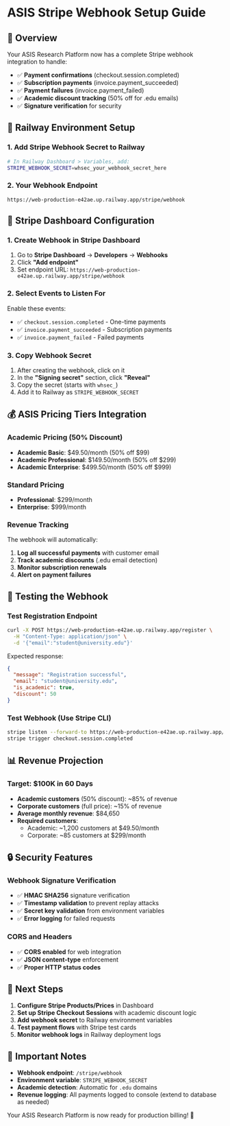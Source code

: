 # ASIS Stripe Webhook Setup Guide

## 🎯 Overview
Your ASIS Research Platform now has a complete Stripe webhook integration to handle:
- ✅ **Payment confirmations** (checkout.session.completed)  
- ✅ **Subscription payments** (invoice.payment_succeeded)
- ✅ **Payment failures** (invoice.payment_failed)
- ✅ **Academic discount tracking** (50% off for .edu emails)
- ✅ **Signature verification** for security

## 🚀 Railway Environment Setup

### 1. Add Stripe Webhook Secret to Railway
```bash
# In Railway Dashboard > Variables, add:
STRIPE_WEBHOOK_SECRET=whsec_your_webhook_secret_here
```

### 2. Your Webhook Endpoint
```
https://web-production-e42ae.up.railway.app/stripe/webhook
```

## 🔧 Stripe Dashboard Configuration

### 1. Create Webhook in Stripe Dashboard
1. Go to **Stripe Dashboard** → **Developers** → **Webhooks**
2. Click **"Add endpoint"**
3. Set endpoint URL: `https://web-production-e42ae.up.railway.app/stripe/webhook`

### 2. Select Events to Listen For
Enable these events:
- ✅ `checkout.session.completed` - One-time payments
- ✅ `invoice.payment_succeeded` - Subscription payments  
- ✅ `invoice.payment_failed` - Failed payments

### 3. Copy Webhook Secret
1. After creating the webhook, click on it
2. In the **"Signing secret"** section, click **"Reveal"**
3. Copy the secret (starts with `whsec_`)
4. Add it to Railway as `STRIPE_WEBHOOK_SECRET`

## 💰 ASIS Pricing Tiers Integration

### Academic Pricing (50% Discount)
- **Academic Basic**: $49.50/month (50% off $99)
- **Academic Professional**: $149.50/month (50% off $299)  
- **Academic Enterprise**: $499.50/month (50% off $999)

### Standard Pricing
- **Professional**: $299/month
- **Enterprise**: $999/month

### Revenue Tracking
The webhook will automatically:
1. **Log all successful payments** with customer email
2. **Track academic discounts** (.edu email detection)
3. **Monitor subscription renewals** 
4. **Alert on payment failures**

## 🧪 Testing the Webhook

### Test Registration Endpoint
```bash
curl -X POST https://web-production-e42ae.up.railway.app/register \
  -H "Content-Type: application/json" \
  -d '{"email":"student@university.edu"}'
```

Expected response:
```json
{
  "message": "Registration successful",
  "email": "student@university.edu", 
  "is_academic": true,
  "discount": 50
}
```

### Test Webhook (Use Stripe CLI)
```bash
stripe listen --forward-to https://web-production-e42ae.up.railway.app/stripe/webhook
stripe trigger checkout.session.completed
```

## 📊 Revenue Projection

### Target: $100K in 60 Days
- **Academic customers** (50% discount): ~85% of revenue
- **Corporate customers** (full price): ~15% of revenue
- **Average monthly revenue**: $84,650
- **Required customers**: 
  - Academic: ~1,200 customers at $49.50/month
  - Corporate: ~85 customers at $299/month

## 🔒 Security Features

### Webhook Signature Verification
- ✅ **HMAC SHA256** signature verification
- ✅ **Timestamp validation** to prevent replay attacks
- ✅ **Secret key validation** from environment variables
- ✅ **Error logging** for failed requests

### CORS and Headers
- ✅ **CORS enabled** for web integration
- ✅ **JSON content-type** enforcement
- ✅ **Proper HTTP status codes**

## 🎯 Next Steps

1. **Configure Stripe Products/Prices** in Dashboard
2. **Set up Stripe Checkout Sessions** with academic discount logic  
3. **Add webhook secret** to Railway environment variables
4. **Test payment flows** with Stripe test cards
5. **Monitor webhook logs** in Railway deployment logs

## 🚨 Important Notes

- **Webhook endpoint**: `/stripe/webhook` 
- **Environment variable**: `STRIPE_WEBHOOK_SECRET`
- **Academic detection**: Automatic for `.edu` domains
- **Revenue logging**: All payments logged to console (extend to database as needed)

Your ASIS Research Platform is now ready for production billing! 🚀
